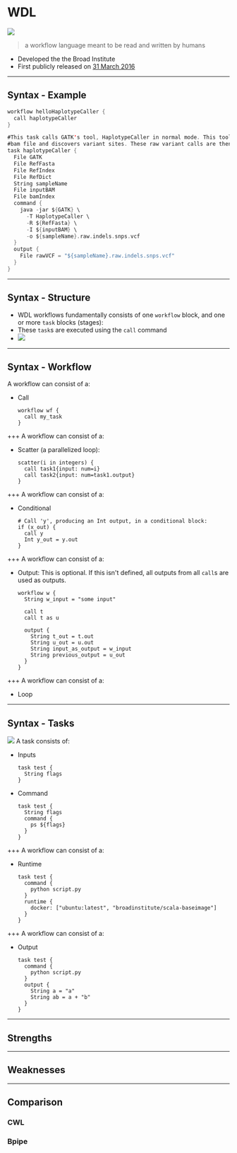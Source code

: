 # WDL

![](https://software.broadinstitute.org/wdl/resources/img_shared/wdl-logo_white.png)

> a workflow language meant to be read and written by humans

* Developed the the Broad Institute
* First publicly released on [31 March 2016](https://software.broadinstitute.org/gatk/blog?id=7349)

---
## Syntax - Example
```scala
workflow helloHaplotypeCaller {
  call haplotypeCaller
}

#This task calls GATK's tool, HaplotypeCaller in normal mode. This tool takes a pre-processed 
#bam file and discovers variant sites. These raw variant calls are then written to a vcf file.
task haplotypeCaller {
  File GATK
  File RefFasta
  File RefIndex
  File RefDict
  String sampleName
  File inputBAM
  File bamIndex
  command {
    java -jar ${GATK} \
      -T HaplotypeCaller \
      -R ${RefFasta} \
      -I ${inputBAM} \
      -o ${sampleName}.raw.indels.snps.vcf
  }
  output {
    File rawVCF = "${sampleName}.raw.indels.snps.vcf"
  }
}
```
---
## Syntax - Structure

* WDL workflows fundamentally consists of one `workflow` block, and one or more `task` blocks (stages):
* These `task`s are executed using the `call` command
* ![](https://software.broadinstitute.org/wdl/img/WDL-workflow.png)
---
## Syntax - Workflow
A workflow can consist of a:
* Call
    ```
    workflow wf {
      call my_task
    }
    ```
+++
A workflow can consist of a:
* Scatter (a parallelized loop):
    ```
    scatter(i in integers) {
      call task1{input: num=i}
      call task2{input: num=task1.output}
    }
    ```
+++
A workflow can consist of a:
* Conditional
    ```
    # Call 'y', producing an Int output, in a conditional block:
    if (x_out) {
      call y
      Int y_out = y.out
    }
    ```
+++
A workflow can consist of a:
* Output:
    This is optional. If this isn't defined, all outputs from all `call`s are used as outputs.
    ```
    workflow w {
      String w_input = "some input"
      
      call t
      call t as u
      
      output {
        String t_out = t.out
        String u_out = u.out
        String input_as_output = w_input
        String previous_output = u_out
      }
    }
    ```
+++
A workflow can consist of a:
* Loop
---
## Syntax - Tasks
![](https://software.broadinstitute.org/wdl/img/WDL-task-variables.png)
A task consists of:
* Inputs
    ```
    task test {
      String flags
    }
    ```
* Command
    ```
    task test {
      String flags
      command {
        ps ${flags}
      }
    }
    ```
+++
A workflow can consist of a:
* Runtime
    ```
    task test {
      command {
        python script.py
      }
      runtime {
        docker: ["ubuntu:latest", "broadinstitute/scala-baseimage"]
      }
    }
    ```
+++
A workflow can consist of a:
* Output
    ```
    task test {
      command {
        python script.py
      }
      output {
        String a = "a"
        String ab = a + "b"
      }
    }
    ```
---
## Strengths

---
## Weaknesses
---
## Comparison
### CWL

### Bpipe
